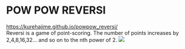 # POW POW REVERSI
https://kurehajime.github.io/powpow_reversi/  
Reversi is a game of point-scoring. The number of points increases by 2,4,8,16,32... and so on to the nth power of 2.
[
![](https://kurehajime.github.io/powpow_reversi/ogp.png)
](https://kurehajime.github.io/powpow_reversi)
